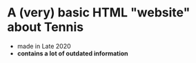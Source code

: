 # A (very) basic HTML "website" about Tennis
- made in Late 2020
- **contains a lot of outdated information**
